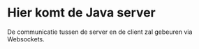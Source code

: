 # Hier komt de Java server

De communicatie tussen de server en de client zal gebeuren via Websockets.